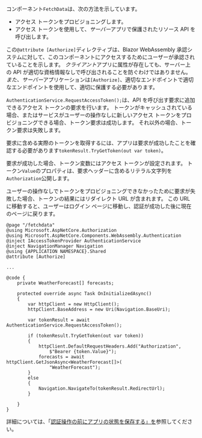コンポーネント`FetchData`は、次の方法を示しています。

* アクセス トークンをプロビジョニングします。
* アクセス トークンを使用して、*サーバー*アプリで保護されたリソース API を呼び出します。

この`@attribute [Authorize]`ディレクティブは、Blazor WebAssembly 承認システムに対して、このコンポーネントにアクセスするためにユーザーが承認されていることを示します。 *クライアント*アプリに属性が存在しても、サーバー上の API が適切な資格情報なしで呼び出されることを防ぐわけではありません。 *また、サーバー*アプリケーションは`[Authorize]`、適切なエンドポイントで適切なエンドポイントを使用して、適切に保護する必要があります。

`AuthenticationService.RequestAccessToken();`は、API を呼び出す要求に追加できるアクセス トークンの要求を行います。 トークンがキャッシュされている場合、またはサービスがユーザーの操作なしに新しいアクセス トークンをプロビジョニングできる場合、トークン要求は成功します。 それ以外の場合、トークン要求は失敗します。

要求に含める実際のトークンを取得するには、アプリは要求が成功したことを確認する必要があります`tokenResult.TryGetToken(out var token)`。 

要求が成功した場合、トークン変数にはアクセス トークンが設定されます。 トークン`Value`のプロパティは、要求ヘッダーに含めるリテラル文字列を`Authorization`公開します。

ユーザーの操作なしでトークンをプロビジョニングできなかったために要求が失敗した場合、トークンの結果にはリダイレクト URL が含まれます。 この URL に移動すると、ユーザーはログイン ページに移動し、認証が成功した後に現在のページに戻ります。

```razor
@page "/fetchdata"
@using Microsoft.AspNetCore.Authorization
@using Microsoft.AspNetCore.Components.WebAssembly.Authentication
@inject IAccessTokenProvider AuthenticationService
@inject NavigationManager Navigation
@using {APPLICATION NAMESPACE}.Shared
@attribute [Authorize]

...

@code {
    private WeatherForecast[] forecasts;

    protected override async Task OnInitializedAsync()
    {
        var httpClient = new HttpClient();
        httpClient.BaseAddress = new Uri(Navigation.BaseUri);

        var tokenResult = await AuthenticationService.RequestAccessToken();

        if (tokenResult.TryGetToken(out var token))
        {
            httpClient.DefaultRequestHeaders.Add("Authorization", 
                $"Bearer {token.Value}");
            forecasts = await httpClient.GetJsonAsync<WeatherForecast[]>(
                "WeatherForecast");
        }
        else
        {
            Navigation.NavigateTo(tokenResult.RedirectUrl);
        }

    }
}
```

詳細については、「[認証操作の前にアプリの状態を保存する」を](xref:security/blazor/webassembly/additional-scenarios#save-app-state-before-an-authentication-operation)参照してください。
